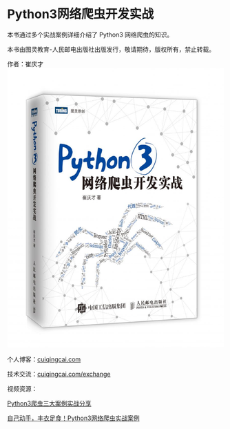 # Python3网络爬虫开发实战

本书通过多个实战案例详细介绍了 Python3 网络爬虫的知识。

本书由图灵教育-人民邮电出版社出版发行，敬请期待，版权所有，禁止转载。

作者：崔庆才![](/assets/Python-3网格爬虫开发实战-立体图-857x1100.jpg)

个人博客：[cuiqingcai.com](http://cuiqingcai.com)

技术交流：[cuiqingcai.com/exchange](http://cuiqingcai.com/exchange)

视频资源：

[Python3爬虫三大案例实战分享](https://edu.hellobi.com/course/156)

[自己动手，丰衣足食！Python3网络爬虫实战案例](https://edu.hellobi.com/course/157)

